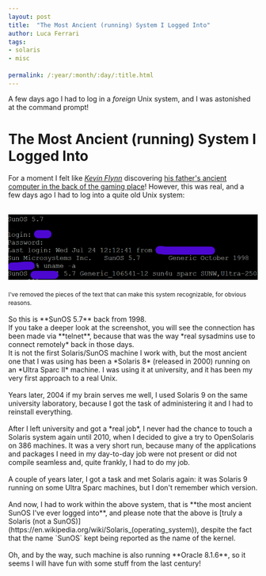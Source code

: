 ```yaml
---
layout: post
title:  "The Most Ancient (running) System I Logged Into"
author: Luca Ferrari
tags:
- solaris
- misc

permalink: /:year/:month/:day/:title.html
---
```

A few days ago I had to log in a *foreign* Unix system, and I was astonished at the command prompt!

# The Most Ancient (running) System I Logged Into
For a moment I felt like *[Kevin Flynn](https://en.wikipedia.org/wiki/List_of_Tron_characters#Kevin_Flynn)* discovering [his father's ancient computer in the back of the gaming place](https://fluca1978.github.io/2017/11/21/TronLegacySunOS.html)! However, this was real, and a few days ago I had to log into a quite old Unix system:

<br/>
<center>
<img src="/images/posts/solaris/sunos57.png" />
</center>
<br/>
<small>
I've removed the pieces of the text that can make this system recognizable, for obvious reasons.
</small>
<br/>
<br/>
So this is **SunOS 5.7** back from 1998. 
<br/>
If you take a deeper look at the screenshot, you will see the connection has been made via **telnet**, because that was the way *real sysadmins use to connect remotely* back in those days.
<br/>
It is not the first Solaris/SunOS machine I work with, but the most ancient one that I was using has been a *Solaris 8* (released in 2000) running on an *Ultra Sparc II* machine. I was using it at university, and it has been my very first approach to a real Unix.
<br/>
<br/>
Years later, 2004 if my brain serves me well, I used Solaris 9 on the same university laboratory, because I got the task of administering it and I had to reinstall everything.
<br/>
<br/>
After I left university and got a *real job*, I never had the chance to touch a Solaris system again until 2010, when I decided to give a try to OpenSolaris on 386 machines. It was a very short run, because many of the applications and packages I need in my day-to-day job were not present or did not compile seamless and, quite frankly, I had to do my job.
<br/>
<br/>
A couple of years later, I got a task and met Solaris again: it was Solaris 9 running on some Ultra Sparc machines, but I don't remember which version.
<br/>
<br/>
And now, I had to work within the above system, that is **the most ancient SunOS I've ever logged into**, and please note that the above is [truly a Solaris (not a SunOS)](https://en.wikipedia.org/wiki/Solaris_(operating_system)), despite the fact that the name `SunOS` kept being reported as the name of the kernel.
<br/>
<br/>
Oh, and by the way, such machine is also running **Oracle 8.1.6**, so it seems I will have fun with some stuff from the last century!
